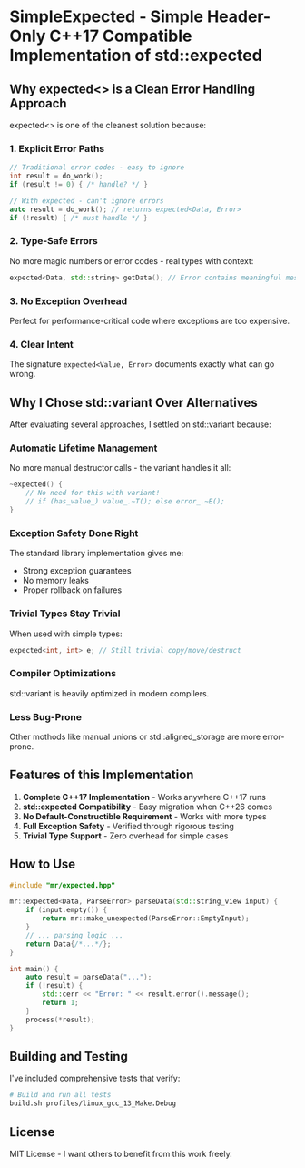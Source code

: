 # SimpleExpected - Simple Header-Only C++17 Compatible Implementation of std::expected

## Why expected<> is a Clean Error Handling Approach

expected<> is one of the cleanest solution because:

### 1. **Explicit Error Paths**
```cpp
// Traditional error codes - easy to ignore
int result = do_work();
if (result != 0) { /* handle? */ }

// With expected - can't ignore errors
auto result = do_work(); // returns expected<Data, Error>
if (!result) { /* must handle */ }
```

### 2. **Type-Safe Errors**
No more magic numbers or error codes - real types with context:
```cpp
expected<Data, std::string> getData(); // Error contains meaningful message
```

### 3. **No Exception Overhead**
Perfect for performance-critical code where exceptions are too expensive.

### 4. **Clear Intent**
The signature `expected<Value, Error>` documents exactly what can go wrong.

## Why I Chose std::variant Over Alternatives

After evaluating several approaches, I settled on std::variant because:

### **Automatic Lifetime Management**
No more manual destructor calls - the variant handles it all:
```cpp
~expected() {
    // No need for this with variant!
    // if (has_value_) value_.~T(); else error_.~E(); 
}
```

### **Exception Safety Done Right**
The standard library implementation gives me:
- Strong exception guarantees
- No memory leaks
- Proper rollback on failures

### **Trivial Types Stay Trivial**
When used with simple types:
```cpp
expected<int, int> e; // Still trivial copy/move/destruct
```

### **Compiler Optimizations**
std::variant is heavily optimized in modern compilers.

### **Less Bug-Prone**
Other mothods like manual unions or std::aligned_storage are more error-prone.

## Features of this Implementation

1. **Complete C++17 Implementation** - Works anywhere C++17 runs
2. **std::expected Compatibility** - Easy migration when C++26 comes
3. **No Default-Constructible Requirement** - Works with more types
4. **Full Exception Safety** - Verified through rigorous testing
5. **Trivial Type Support** - Zero overhead for simple cases

## How to Use

```cpp
#include "mr/expected.hpp"

mr::expected<Data, ParseError> parseData(std::string_view input) {
    if (input.empty()) {
        return mr::make_unexpected(ParseError::EmptyInput);
    }
    // ... parsing logic ...
    return Data{/*...*/};
}

int main() {
    auto result = parseData("...");
    if (!result) {
        std::cerr << "Error: " << result.error().message();
        return 1;
    }
    process(*result);
}
```

## Building and Testing

I've included comprehensive tests that verify:

```bash
# Build and run all tests
build.sh profiles/linux_gcc_13_Make.Debug
```

## License

MIT License - I want others to benefit from this work freely.

